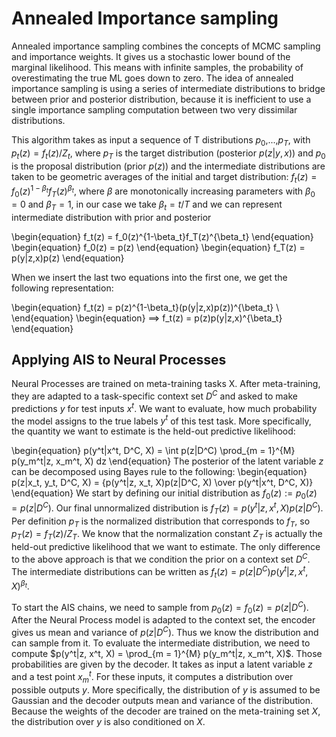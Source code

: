 # Annealed Importance sampling

Annealed importance sampling combines the concepts of MCMC sampling and importance weights. It gives us a stochastic lower bound of the marginal likelihood. This means with infinite samples, the probability of overestimating the true ML goes down to zero. The idea of annealed importance sampling is using a series of intermediate distributions to bridge between prior and posterior distribution, because it is inefficient to use a single importance sampling computation between two very dissimilar distributions.

This algorithm takes as input a sequence of T distributions $p_0$,...,$p_T$, with $p_t(z) = f_t(z) / Z_t$, where $p_T$ is the target distribution (posterior $p(z|y, x)$) and $p_0$ is the proposal distribution (prior $p(z)$) and the intermediate distributions are taken to be geometric averages of the initial and target distribution: $f_t(z) = f_0(z)^{1-\beta_t}f_T(z)^{\beta_t}$, where $\beta$ are monotonically increasing parameters with $\beta_0 = 0$ and $\beta_T = 1$, in our case we take $\beta_t = t/T$ and we can represent intermediate distribution with prior and posterior

\begin{equation}
f_t(z) = f_0(z)^{1-\beta_t}f_T(z)^{\beta_t}
\end{equation}
\begin{equation}
f_0(z) = p(z)
\end{equation}
\begin{equation}
f_T(z) = p(y|z,x)p(z)
\end{equation}

When we insert the last two equations into the first one, we get the following representation:

\begin{equation}
f_t(z) = p(z)^{1-\beta_t}(p(y|z,x)p(z))^{\beta_t} \\
\end{equation}
\begin{equation}
==> f_t(z) = p(z)p(y|z,x)^{\beta_t}
\end{equation}


## Applying AIS to Neural Processes
Neural Processes are trained on meta-training tasks X. After meta-training, they are adapted to a task-specific context set $D^C$ and asked to make predictions $y$ for test inputs $x^t$. We want to evaluate, how much probability the model assigns to the true labels $y^t$ of this test task. More specifically, the quantity we want to estimate is the held-out predictive likelihood:


\begin{equation}
p(y^t|x^t, D^C, X) = \int p(z|D^C) \prod_{m = 1}^{M} p(y_m^t|z, x_m^t, X) dz
\end{equation}
The posterior of the latent variable $z$ can be decomposed using Bayes rule to the following:
\begin{equation}
p(z|x_t, y_t, D^C, X) = {p(y^t|z, x_t, X)p(z|D^C, X) \over p(y^t|x^t, D^C, X)} 
\end{equation}
We start by defining our initial distribution as $f_0(z) := p_0(z) = p(z|D^C)$. Our final unnormalized distribution is $f_T(z) = p(y^t|z, x^t, X) p(z|D^C)$. Per definition $p_T$ is the normalized distribution that corresponds to $f_T$, so $p_T(z) = f_T(z) / Z_T$. We know that the normalization constant $Z_T$ is actually the held-out predictive likelihood that we want to estimate. The only difference to the above approach is that we condition the prior on a context set $D^C$. The intermediate distributions can be written as  $f_t(z) = p(z|D^C)p(y^t|z, x^t, X)^{\beta_t}$.

To start the AIS chains, we need to sample from $p_0(z) = f_0(z) = p(z|D^C)$. After the Neural Process model is adapted to the context set, the encoder gives us mean and variance of $p(z|D^C)$. Thus we know the distribution and can sample from it. To evaluate the intermediate distribution, we need to compute $p(y^t|z, x^t, X) = \prod_{m = 1}^{M} p(y_m^t|z, x_m^t, X)$. Those probabilities are given by the decoder. It takes as input a latent variable $z$ and a test point $x_m^t$. For these inputs, it computes a distribution over possible outputs $y$. More specifically, the distribution of $y$ is assumed to be Gaussian and the decoder outputs mean and variance of the distribution. Because the weights of the decoder are trained on the meta-training set $X$, the distribution over $y$ is also conditioned on $X$.

